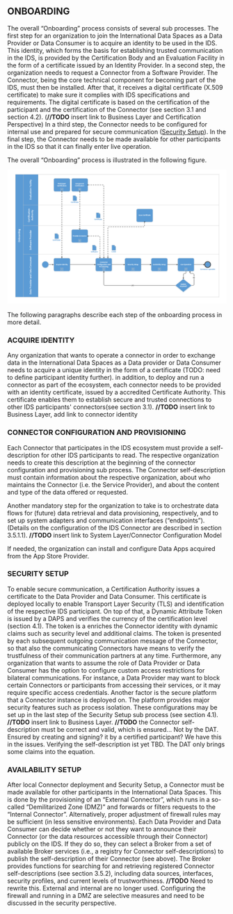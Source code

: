 ## ONBOARDING

The overall “Onboarding” process consists of several sub processes. The first step for an organization to join the International Data Spaces as a Data Provider or Data Consumer is to acquire an identity to be used in the IDS. This identity, which forms the basis for establishing trusted communication in the IDS, is provided by the Certification Body and an Evaluation Facility in the form of a certificate issued by an Identity Provider. In a second step, the organization needs to request a Connector from a Software Provider. The Connector, being the core technical component for becoming part of the IDS, must then be installed. After that, it receives a digital certificate (X.509 certificate) to make sure it complies with IDS specifications and requirements. The digital certificate is based on the certification of the participant and the certification of the Connector (see section 3.1 and section 4.2). (**//TODO** insert link to  Business Layer and Certification Perspective) In a third step, the Connector needs to be configured for internal use and prepared for secure communication ([Security Setup](#security-setup)). In the final step, the Connector needs to be made available for other participants in the IDS so that it can finally enter live operation.


The overall “Onboarding” process is illustrated in the following figure.

![Onboarding process](../../media/image22.png)

The following paragraphs describe each step of the onboarding process in more detail.

### ACQUIRE IDENTITY
Any organization that wants to operate a connector in order to exchange data in the International Data Spaces as a Data provider or Data Consumer needs to acquire a unique identity in the form of a certificate (TODO: need to define participant identity further). in addition, to deploy and run a connector as part of the ecosystem, each connector needs to be provided with an identity certificate, issued by a accredited Certificate Authority. This certificate enables them to establish secure and trusted connections to other IDS participants' connectors(see section 3.1).
**//TODO** insert link to  Business Layer, add link to connector identity 

### CONNECTOR CONFIGURATION AND PROVISIONING
Each Connector that participates in the IDS ecosystem must provide a self-description for other IDS participants to read. The respective organization needs to create this description at the beginning of the connector configuration and provisioning sub process. The Connector self-description must contain information about the respective organization, about who maintains the Connector (i.e. the Service Provider), and about the content and type of the data offered or requested.

Another mandatory step for the organization to take is to orchestrate data flows for (future) data retrieval and data provisioning, respectively, and to set up system adapters and communication interfaces (“endpoints”). (Details on the configuration of the IDS Connector are described in section 3.5.1.1). **//TODO** insert link to  System Layer/Connector Configuration Model

If needed, the organization can install and configure Data Apps acquired from the App Store Provider.

### SECURITY SETUP
To enable secure communication, a Certification Authority issues a certificate to the Data Provider and Data Consumer. This certificate is deployed locally to enable Transport Layer Security (TLS) and identification of the respective IDS participant. On top of that, a Dynamic Attribute Token is issued by a DAPS and verifies the currency of the certification level (section 4.1). The token is a enriches the Connector identity with dynamic claims such as security level and additional claims. The token is presented by each subsequent outgoing communication message of the Connector, so that also the communicating Connectors have means to verify the trustfulness of their communication partners at any time.
Furthermore, any organization that wants to assume the role of Data Provider or Data Consumer has the option to configure custom access restrictions for bilateral communications. For instance, a Data Provider may want to block certain Connectors or participants from accessing their services, or it may require specific access credentials. Another factor is the secure platform that a Connector instance is deployed on. The platform provides major security features such as process isolation.
These configurations may be set up in the last step of the Security Setup sub process (see section 4.1). **//TODO** insert link to  Business Layer.
**//TODO** the Connector self-description must be correct and valid, which is ensured... Not by the DAT. Ensured by creating and signing? it by a certified participant? We have this in the issues. Verifying the self-description ist yet TBD. The DAT only brings some claims into the equation. 

### AVAILABILITY SETUP
After local Connector deployment and Security Setup, a Connector must be made available for other participants in the International Data Spaces. This is done by the provisioning of an “External Connector”, which runs in a so-called “Demilitarized Zone (DMZ)” and forwards or filters requests to the “Internal Connector”. Alternatively, proper adjustment of firewall rules may be sufficient (in less sensitive environments). Each Data Provider and Data Consumer can decide whether or not they want to announce their Connector (or the data resources accessible through their Connector) publicly on the IDS. If they do so, they can select a Broker from a
set of available Broker services (i.e., a registry for Connector self-descriptions) to publish the self-description of their Connector (see above). The Broker provides functions for searching for and retrieving registered Connector self-descriptions (see section 3.5.2), including data sources, interfaces, security profiles, and current levels of trustworthiness.
**//TODO** Need to rewrite this. External and internal are no longer used. Configuring the firewall and running in a DMZ are selective measures and need to be discussed in the security perspective. 
